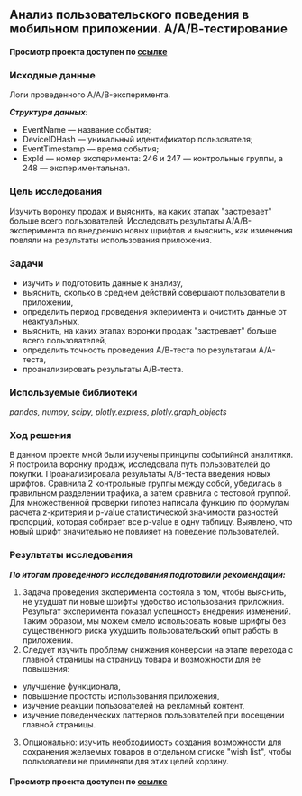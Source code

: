 ## Анализ пользовательского поведения в мобильном приложении. А/А/В-тестирование
#### Просмотр проекта доступен по [ссылке](https://nbviewer.jupyter.org/github/Irrichie/yandex-praktikum-projects/blob/1909cabf550ac78ecf5eba3596a1ca7eb666bb6e/09-Sales-funnel-and-AAB-test/09-Sales-funnel-and-AAB-test.ipynb)
### Исходные данные
Логи проведенного A/A/B-эксперимента. 

***Структура данных:***
* EventName — название события;
* DeviceIDHash — уникальный идентификатор пользователя;
* EventTimestamp — время события;
* ExpId — номер эксперимента: 246 и 247 — контрольные группы, а 248 — экспериментальная.
### Цель исследования
Изучить воронку продаж и выяснить, на каких этапах "застревает" больше всего пользователей. Исследовать результаты A/A/B-эксперимента по внедрению новых шрифтов и выяснить, как изменения повляли на результаты использования приложения.

### Задачи
* изучить и подготовить данные к анализу, 
* выяснить, сколько в среднем действий совершают пользователи в приложении, 
* определить период проведения экперимента и очистить данные от неактуальных,
* выяснить, на каких этапах воронки продаж "застревает" больше всего пользователей,
* определить точность проведения А/В-теста по результатам А/А-теста,
* проанализировать результаты А/В-теста.

### Используемые библиотеки
*pandas, numpy, scipy, plotly.express, plotly.graph_objects*

### Ход решения
В данном проекте мной были изучены принципы событийной аналитики. Я построила воронку продаж, исследовала путь пользователей до покупки. Проанализировала результаты A/B-теста введения новых шрифтов. Сравнила 2 контрольные группы между собой, убедилась в правильном разделении трафика, а затем сравнила с тестовой группой. Для множественной проверки гипотез  написала функцию по формулам расчета z-критерия и p-value статистической значимости разностей пропорций, которая собирает все p-value в одну таблицу. Выявлено, что новый шрифт значительно не повлияет на поведение пользователей.

### Результаты исследования

***По итогам проведенного исследования подготовили рекомендации:***
1. Задача проведения эксперимента состояла в том, чтобы выяснить, не ухудшат ли новые шрифты удобство использования приложния. Результат эксперимента показал успешность внедрения изменений. Таким образом, мы можем смело использовать новые шрифты без существенного риска ухудшить пользовательский опыт работы в приложении.
2. Следует изучить проблему снижения конверсии на этапе перехода с главной страницы на страницу товара и возможности для ее повышения: 
* улучшение функционала, 
* повышение простоты использования приложения, 
* изучение реакции пользователей на рекламный контент, 
* изучение поведенческих паттернов пользователей при посещении главной страницы.
3. Опционально: изучить необходимость создания возможности для сохранения желаемых товаров в отдельном списке "wish list", чтобы пользователи не применяли для этих целей корзину.

#### Просмотр проекта доступен по [ссылке](https://nbviewer.jupyter.org/github/Irrichie/yandex-praktikum-projects/blob/1909cabf550ac78ecf5eba3596a1ca7eb666bb6e/09-Sales-funnel-and-AAB-test/09-Sales-funnel-and-AAB-test.ipynb)
